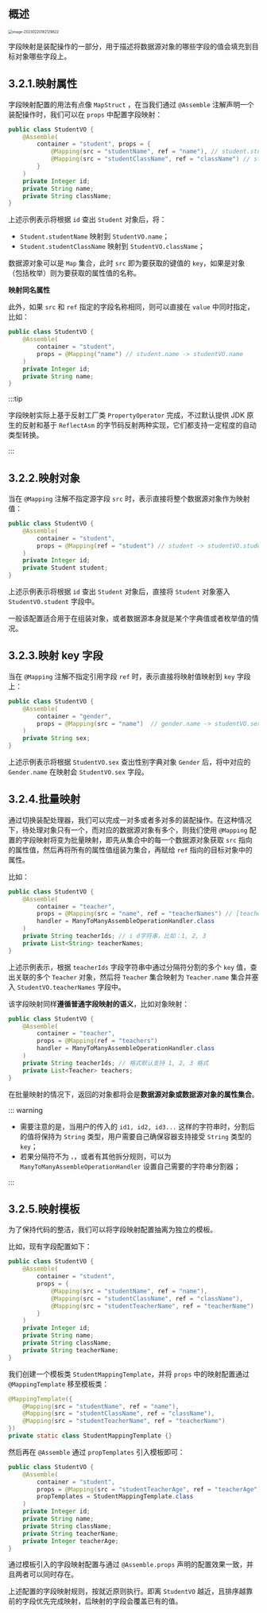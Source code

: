## 概述

<img src="https://img.xiajibagao.top/image-20230220182129822.png" alt="image-20230220182129822" style="zoom: 50%;" />

字段映射是装配操作的一部分，用于描述将数据源对象的哪些字段的值会填充到目标对象哪些字段上。

## 3.2.1.映射属性

字段映射配置的用法有点像 `MapStruct` ，在当我们通过 `@Assemble` 注解声明一个装配操作时，我们可以在 `props` 中配置字段映射：

~~~java
public class StudentVO {
    @Assemble(
        container = "student", props = {
            @Mapping(src = "studentName", ref = "name"), // student.studentName -> studentVO.name
            @Mapping(src = "studentClassName", ref = "className") // student.studentClassName -> studentVO.className
        }
    )
    private Integer id;
    private String name;
    private String className;
}
~~~

上述示例表示将根据 `id` 查出 `Student` 对象后，将：

- `Student.studentName` 映射到 `StudentVO.name`；
- `Student.studentClassName` 映射到 `StudentVO.className`；

数据源对象可以是 `Map` 集合，此时 `src` 即为要获取的键值的 `key`，如果是对象（包括枚举）则为要获取的属性值的名称。

**映射同名属性**

此外，如果 `src` 和 `ref` 指定的字段名称相同，则可以直接在 `value` 中同时指定，比如：

~~~java
public class StudentVO {
    @Assemble(
        container = "student", 
        props = @Mapping("name") // student.name -> studentVO.name
    )
    private Integer id;
    private String name;
}
~~~

:::tip

字段映射实际上基于反射工厂类 `PropertyOperator` 完成，不过默认提供 JDK 原生的反射和基于 `ReflectAsm` 的字节码反射两种实现，它们都支持一定程度的自动类型转换。

:::

## 3.2.2.映射对象

当在 `@Mapping` 注解不指定源字段 `src` 时，表示直接将整个数据源对象作为映射值：

~~~java
public class StudentVO {
    @Assemble(
        container = "student", 
        props = @Mapping(ref = "student") // student -> studentVO.student
    )
    private Integer id;
    private Student student;
}
~~~

上述示例表示将根据 `id` 查出 `Student` 对象后，直接将 `Student` 对象塞入 `StudentVO.student` 字段中。

一般该配置适合用于在组装对象，或者数据源本身就是某个字典值或者枚举值的情况。

## 3.2.3.映射 key 字段

当在 `@Mapping` 注解不指定引用字段 `ref` 时，表示直接将映射值映射到 `key` 字段上：

~~~java
public class StudentVO {
    @Assemble(
        container = "gender", 
        props = @Mapping(src = "name")  // gender.name -> studentVO.sex
    )
    private String sex;
}
~~~

上述示例表示将根据 `StudentVO.sex` 查出性别字典对象 `Gender` 后，将中对应的 `Gender.name` 在映射会 `StudentVO.sex` 字段。

## 3.2.4.批量映射

通过切换装配处理器，我们可以完成一对多或者多对多的装配操作。在这种情况下，待处理对象只有一个，而对应的数据源对象有多个，则我们使用 `@Mapping` 配置的字段映射将变为批量映射，即先从集合中的每一个数据源对象获取 `src` 指向的属性值，然后再将所有的属性值组装为集合，再赋给 `ref` 指向的目标对象中的属性。

比如：

~~~java
public class StudentVO {
    @Assemble(
        container = "teacher", 
        props = @Mapping(src = "name", ref = "teacherNames") // [teacher, teacher...] -> [teacher.name, teacher.name...] -> studentVO.teacherNames
        handler = ManyToManyAssembleOperationHandler.class
    )
    private String teacherIds; // i d字符串，比如：1, 2, 3
    private List<String> teacherNames;
}
~~~

上述示例表示，根据 `teacherIds` 字段字符串中通过分隔符分割的多个 `key` 值，查出关联的多个 `Teacher` 对象，然后将 `Teacher` 集合映射为 `Teacher.name` 集合并塞入 `StudentVO.teacherNames` 字段中。

该字段映射同样**遵循普通字段映射的语义**，比如对象映射：

~~~java
public class StudentVO {
    @Assemble(
        container = "teacher", 
        props = @Mapping(ref = "teachers")
        handler = ManyToManyAssembleOperationHandler.class
    )
    private String teacherIds; // 格式默认支持 1, 2, 3 格式
    private List<Teacher> teachers;
}
~~~

在批量映射的情况下，返回的对象都将会是**数据源对象或数据源对象的属性集合**。

::: warning

- 需要注意的是，当用户的传入的 `id1, id2, id3...` 这样的字符串时，分割后的值将保持为 `String` 类型，用户需要自己确保容器支持接受 `String` 类型的 `key`；
- 若果分隔符不为 `，`，或者有其他拆分规则，可以为 `ManyToManyAssembleOperationHandler` 设置自己需要的字符串分割器；

:::

## 3.2.5.映射模板

为了保持代码的整洁，我们可以将字段映射配置抽离为独立的模板。

比如，现有字段配置如下：

~~~java
public class StudentVO {
    @Assemble(
        container = "student", 
        props = {
            @Mapping(src = "studentName", ref = "name"),
            @Mapping(src = "studentClassName", ref = "className"),
            @Mapping(src = "studentTeacherName", ref = "teacherName")
        }
    )
    private Integer id;
    private String name;
    private String className;
    private String teacherName;
}
~~~

我们创建一个模板类 `StudentMappingTemplate`，并将 `props` 中的映射配置通过 `@MappingTemplate` 移至模板类：

~~~java
@MappingTemplate({
    @Mapping(src = "studentName", ref = "name"),
    @Mapping(src = "studentClassName", ref = "className"),
    @Mapping(src = "studentTeacherName", ref = "teacherName")
})
private static class StudentMappingTemplate {}
~~~

然后再在 `@Assemble` 通过 `propTemplates` 引入模板即可：

~~~java
public class StudentVO {
    @Assemble(
        container = "student",
        props = @Mapping(src = "studentTeacherAge", ref = "teacherAge"),
        propTemplates = StudentMappingTemplate.class
    )
    private Integer id;
    private String name;
    private String className;
    private String teacherName;
    private Integer teacherAge;
}
~~~

通过模板引入的字段映射配置与通过 `@Assemble.props` 声明的配置效果一致，并且两者可以同时存在。

上述配置的字段映射规则，按就近原则执行。即离 `StudentVO` 越近，且排序越靠前的字段优先完成映射，后映射的字段会覆盖已有的值。